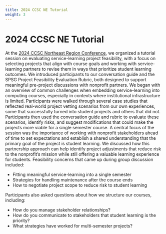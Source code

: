 ```yaml
---
title: 2024 CCSC NE Tutorial
weight: 3
---
```


# 2024 CCSC NE Tutorial

At the [2024 CCSC Northeast Region Conference](https://ccscne.org/2024/announce.html), we organized a tutorial session on evaluating service-learning project feasibility, with a focus on selecting projects that align with course goals and working with service-learning partners to revise them in ways that prioritize student learning outcomes. We introduced participants to our conversation guide and the SPSG Project Feasibility Evaluation Rubric, both designed to support meaningful pre-project discussions with nonprofit partners.
We began with an overview of common challenges when embedding service-learning into computing courses, especially in contexts where institutional infrastructure is limited. Participants were walked through several case studies that reflected real-world project vetting scenarios from our own experiences, some that successfully turned into student projects and others that did not. Participants then used the conversation guide and rubric to evaluate these scenarios, identify risks, and suggest modifications that could make the projects more viable for a single semester course.
A central focus of the session was the importance of working with nonprofit stakeholders ahead of time to set expectations and establish a shared understanding that the primary goal of the project is student learning. We discussed how this partnership approach can help identify project adjustments that reduce risk to the nonprofit’s mission while still offering a valuable learning experience for students.
Feasibility concerns that came up during group discussion included:
- Fitting meaningful service-learning into a single semester
- Strategies for handling maintenance after the course ends
- How to negotiate project scope to reduce risk to student learning

Participants also asked questions about how we structure our courses, including:
- How do you manage stakeholder relationships?
- How do you communicate to stakeholders that student learning is the priority?
- What strategies have worked for multi-semester projects?
